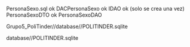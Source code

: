 PersonaSexo.sql   ok
DACPersonaSexo    ok
IDAO              ok (solo se crea una vez)
PersonaSexoDTO    ok
PersonaSexoDAO    


Grupo5_PoliTinder//database//POLITINDER.sqlite

database//POLITINDER.sqlite

